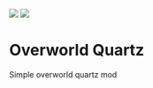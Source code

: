 [![](http://cf.way2muchnoise.eu/title/379686.svg)](https://www.curseforge.com/minecraft/mc-mods/overworld-quartz-forge) [![](http://cf.way2muchnoise.eu/versions/379686.svg)](https://www.curseforge.com/minecraft/mc-mods/overworld-quartz-forge)

# Overworld Quartz

Simple overworld quartz mod
